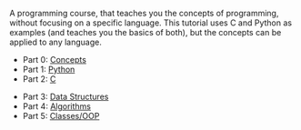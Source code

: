 A programming course, that teaches you the concepts of programming, without focusing on a specific language.
This tutorial uses C and Python as examples (and teaches you the basics of both), but the concepts can be applied to any language.

 - Part 0: [Concepts](00/)
 - Part 1: [Python](01/)
 - Part 2: [C](02/)
<!-- Above things are language specific to Python and C, below things use Python/C for example but apply to all -->
 - Part 3: [Data Structures](03/)
 - Part 4: [Algorithms](04/)
 - Part 5: [Classes/OOP](05/)

<!-- TODO: Classes/OOP -->
<!-- TODO: File I/O -->
